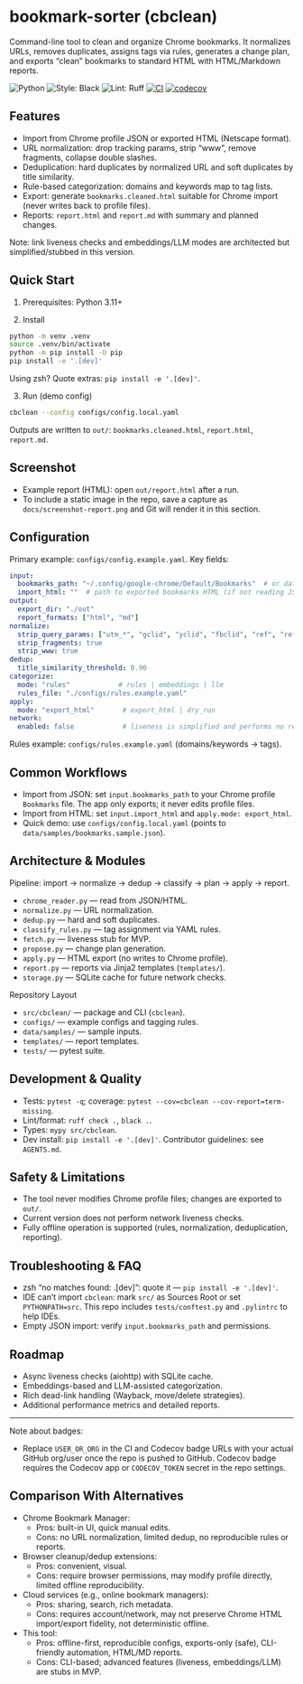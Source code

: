 # bookmark-sorter (cbclean)

Command-line tool to clean and organize Chrome bookmarks. It normalizes URLs, removes duplicates, assigns tags via rules, generates a change plan, and exports “clean” bookmarks to standard HTML with HTML/Markdown reports.

![Python](https://img.shields.io/badge/python-3.11%2B-blue.svg)
![Style: Black](https://img.shields.io/badge/code%20style-black-000000.svg)
![Lint: Ruff](https://img.shields.io/badge/lint-ruff-46aef7.svg)
[![CI](https://github.com/morozsm/bookmark-sorter/actions/workflows/ci.yml/badge.svg)](https://github.com/morozsm/bookmark-sorter/actions/workflows/ci.yml)
[![codecov](https://codecov.io/gh/morozsm/bookmark-sorter/branch/main/graph/badge.svg)](https://codecov.io/gh/morozsm/bookmark-sorter)

## Features
- Import from Chrome profile JSON or exported HTML (Netscape format).
- URL normalization: drop tracking params, strip “www”, remove fragments, collapse double slashes.
- Deduplication: hard duplicates by normalized URL and soft duplicates by title similarity.
- Rule-based categorization: domains and keywords map to tag lists.
- Export: generate `bookmarks.cleaned.html` suitable for Chrome import (never writes back to profile files).
- Reports: `report.html` and `report.md` with summary and planned changes.

Note: link liveness checks and embeddings/LLM modes are architected but simplified/stubbed in this version.

## Quick Start
1) Prerequisites: Python 3.11+

2) Install
```bash
python -m venv .venv
source .venv/bin/activate
python -m pip install -U pip
pip install -e '.[dev]'
```
Using zsh? Quote extras: `pip install -e '.[dev]'`.

3) Run (demo config)
```bash
cbclean --config configs/config.local.yaml
```
Outputs are written to `out/`: `bookmarks.cleaned.html`, `report.html`, `report.md`.

## Screenshot
- Example report (HTML): open `out/report.html` after a run.
- To include a static image in the repo, save a capture as `docs/screenshot-report.png` and Git will render it in this section.

## Configuration
Primary example: `configs/config.example.yaml`. Key fields:
```yaml
input:
  bookmarks_path: "~/.config/google-chrome/Default/Bookmarks"  # or data/samples/bookmarks.sample.json
  import_html: ""  # path to exported bookmarks HTML (if not reading JSON)
output:
  export_dir: "./out"
  report_formats: ["html", "md"]
normalize:
  strip_query_params: ["utm_*", "gclid", "yclid", "fbclid", "ref", "ref_src"]
  strip_fragments: true
  strip_www: true
dedup:
  title_similarity_threshold: 0.90
categorize:
  mode: "rules"            # rules | embeddings | llm
  rules_file: "./configs/rules.example.yaml"
apply:
  mode: "export_html"       # export_html | dry_run
network:
  enabled: false            # liveness is simplified and performs no requests
```
Rules example: `configs/rules.example.yaml` (domains/keywords → tags).

## Common Workflows
- Import from JSON: set `input.bookmarks_path` to your Chrome profile `Bookmarks` file. The app only exports; it never edits profile files.
- Import from HTML: set `input.import_html` and `apply.mode: export_html`.
- Quick demo: use `configs/config.local.yaml` (points to `data/samples/bookmarks.sample.json`).

## Architecture & Modules
Pipeline: import → normalize → dedup → classify → plan → apply → report.
- `chrome_reader.py` — read from JSON/HTML.
- `normalize.py` — URL normalization.
- `dedup.py` — hard and soft duplicates.
- `classify_rules.py` — tag assignment via YAML rules.
- `fetch.py` — liveness stub for MVP.
- `propose.py` — change plan generation.
- `apply.py` — HTML export (no writes to Chrome profile).
- `report.py` — reports via Jinja2 templates (`templates/`).
- `storage.py` — SQLite cache for future network checks.

Repository Layout
- `src/cbclean/` — package and CLI (`cbclean`).
- `configs/` — example configs and tagging rules.
- `data/samples/` — sample inputs.
- `templates/` — report templates.
- `tests/` — pytest suite.

## Development & Quality
- Tests: `pytest -q`; coverage: `pytest --cov=cbclean --cov-report=term-missing`.
- Lint/format: `ruff check .`, `black .`.
- Types: `mypy src/cbclean`.
- Dev install: `pip install -e '.[dev]'`.
Contributor guidelines: see `AGENTS.md`.

## Safety & Limitations
- The tool never modifies Chrome profile files; changes are exported to `out/`.
- Current version does not perform network liveness checks.
- Fully offline operation is supported (rules, normalization, deduplication, reporting).

## Troubleshooting & FAQ
- zsh “no matches found: .[dev]”: quote it — `pip install -e '.[dev]'`.
- IDE can’t import `cbclean`: mark `src/` as Sources Root or set `PYTHONPATH=src`. This repo includes `tests/conftest.py` and `.pylintrc` to help IDEs.
- Empty JSON import: verify `input.bookmarks_path` and permissions.

## Roadmap
- Async liveness checks (aiohttp) with SQLite cache.
- Embeddings-based and LLM-assisted categorization.
- Rich dead-link handling (Wayback, move/delete strategies).
- Additional performance metrics and detailed reports.

---

Note about badges:
- Replace `USER_OR_ORG` in the CI and Codecov badge URLs with your actual GitHub org/user once the repo is pushed to GitHub. Codecov badge requires the Codecov app or `CODECOV_TOKEN` secret in the repo settings.

## Comparison With Alternatives
- Chrome Bookmark Manager:
  - Pros: built-in UI, quick manual edits.
  - Cons: no URL normalization, limited dedup, no reproducible rules or reports.
- Browser cleanup/dedup extensions:
  - Pros: convenient, visual.
  - Cons: require browser permissions, may modify profile directly, limited offline reproducibility.
- Cloud services (e.g., online bookmark managers):
  - Pros: sharing, search, rich metadata.
  - Cons: requires account/network, may not preserve Chrome HTML import/export fidelity, not deterministic offline.
- This tool:
  - Pros: offline-first, reproducible configs, exports-only (safe), CLI-friendly automation, HTML/MD reports.
  - Cons: CLI-based; advanced features (liveness, embeddings/LLM) are stubs in MVP.
